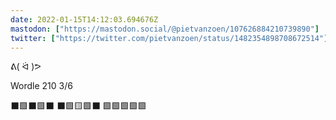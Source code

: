 ```yaml
---
date: 2022-01-15T14:12:03.694676Z
mastodon: ["https://mastodon.social/@pietvanzoen/107626884210739890"]
twitter: ["https://twitter.com/pietvanzoen/status/1482354898708672514"]
---
```

ᕕ( ᐛ )ᕗ 

Wordle 210 3/6

⬛🟩⬛🟩⬛
⬛🟩🟨🟩⬛
🟩🟩🟩🟩🟩
